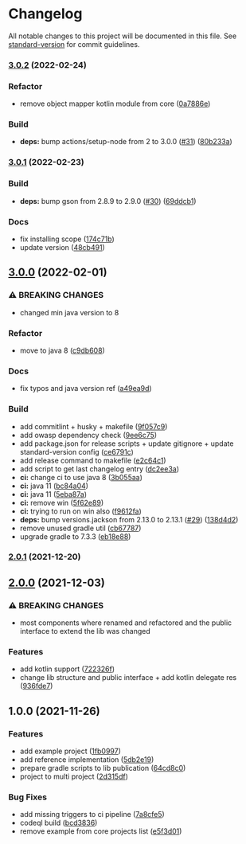 # Changelog

All notable changes to this project will be documented in this file. See [standard-version](https://github.com/conventional-changelog/standard-version) for commit guidelines.

### [3.0.2](https://github.com/vitorsalgado/puma4j/compare/v3.0.1...v3.0.2) (2022-02-24)


### Refactor

* remove object mapper kotlin module from core ([0a7886e](https://github.com/vitorsalgado/puma4j/commit/0a7886e8765917e42463963d4fa42dc2b2d0b7c6))


### Build

* **deps:** bump actions/setup-node from 2 to 3.0.0 ([#31](https://github.com/vitorsalgado/puma4j/issues/31)) ([80b233a](https://github.com/vitorsalgado/puma4j/commit/80b233adb39a7cb3e42d1f710fa2468fcebfb234))

### [3.0.1](https://github.com/vitorsalgado/puma4j/compare/v3.0.0...v3.0.1) (2022-02-23)


### Build

* **deps:** bump gson from 2.8.9 to 2.9.0 ([#30](https://github.com/vitorsalgado/puma4j/issues/30)) ([69ddcb1](https://github.com/vitorsalgado/puma4j/commit/69ddcb1866ef25f77c20ea4933e8baabc4038796))


### Docs

* fix installing scope ([174c71b](https://github.com/vitorsalgado/puma4j/commit/174c71bc2b37ac90e3b9df7cbc7fa609254a3fff))
* update version ([48cb491](https://github.com/vitorsalgado/puma4j/commit/48cb4919e3b657a8d120f7a30cdd7a8b30e0bcf5))

## [3.0.0](https://github.com/vitorsalgado/puma4j/compare/v2.0.1...v3.0.0) (2022-02-01)


### ⚠ BREAKING CHANGES

* changed min java version to 8

### Refactor

* move to java 8 ([c9db608](https://github.com/vitorsalgado/puma4j/commit/c9db608bea748c6575c55580bede22ee6fda6a29))


### Docs

* fix typos and java version ref ([a49ea9d](https://github.com/vitorsalgado/puma4j/commit/a49ea9d431d40a4c57cf03eced92a72c0194e775))


### Build

* add commitlint + husky + makefile ([9f057c9](https://github.com/vitorsalgado/puma4j/commit/9f057c99ee23c8980545f1c771b272469a3e0307))
* add owasp dependency check ([9ee6c75](https://github.com/vitorsalgado/puma4j/commit/9ee6c753a2c0a18a98ceda3de5638f219cd09ee5))
* add package.json for release scripts + update gitignore + update standard-version config ([ce6791c](https://github.com/vitorsalgado/puma4j/commit/ce6791c001e7b6149f7ef4c7820dab16b82c337f))
* add release command to makefile ([e2c64c1](https://github.com/vitorsalgado/puma4j/commit/e2c64c1dfed94eebd68d3df350298ac8166f31ab))
* add script to get last changelog entry ([dc2ee3a](https://github.com/vitorsalgado/puma4j/commit/dc2ee3a669f5b460aa30ae1cd4d8f89a07244dc9))
* **ci:** change ci to use java 8 ([3b055aa](https://github.com/vitorsalgado/puma4j/commit/3b055aa6e6da87a32ba2d93c636cf8a731d56049))
* **ci:** java 11 ([bc84a04](https://github.com/vitorsalgado/puma4j/commit/bc84a04be8645ed8236d8309c7999aaa6c9c81ab))
* **ci:** java 11 ([5eba87a](https://github.com/vitorsalgado/puma4j/commit/5eba87a88f4d935a0f4dd4f8597daa868d6c055b))
* **ci:** remove win ([5f62e89](https://github.com/vitorsalgado/puma4j/commit/5f62e891ffb4e79b3466450f93a675433472af00))
* **ci:** trying to run on win also ([f9612fa](https://github.com/vitorsalgado/puma4j/commit/f9612fa3ff16d7f5c19b350cf6c3d1c4d9c30c64))
* **deps:** bump versions.jackson from 2.13.0 to 2.13.1 ([#29](https://github.com/vitorsalgado/puma4j/issues/29)) ([138d4d2](https://github.com/vitorsalgado/puma4j/commit/138d4d23f7e42ba1990aa615c0428b953fb380fd))
* remove unused gradle util ([cb67787](https://github.com/vitorsalgado/puma4j/commit/cb67787ece1c3d41862ee226e4df490b613138c4))
* upgrade gradle to 7.3.3 ([eb18e88](https://github.com/vitorsalgado/puma4j/commit/eb18e88d1e67d0268b55f8369af605e5aaf290c5))

### [2.0.1](https://github.com/vitorsalgado/puma4j/compare/v2.0.0...v2.0.1) (2021-12-20)

## [2.0.0](https://github.com/vitorsalgado/puma4j/compare/v1.0.0...v2.0.0) (2021-12-03)


### ⚠ BREAKING CHANGES

* most components where renamed and refactored and the public interface to extend the lib was changed

### Features

* add kotlin support ([722326f](https://github.com/vitorsalgado/puma4j/commit/722326f31c6056e145419e669d1c911aa52d1a21))
* change lib structure and public interface + add kotlin delegate res ([936fde7](https://github.com/vitorsalgado/puma4j/commit/936fde7502ba55083869ff769cb252aab550785c))

## 1.0.0 (2021-11-26)


### Features

* add example project ([1fb0997](https://github.com/vitorsalgado/puma4j/commit/1fb09975fd5d46f9ec880e7632327e298f4f034c))
* add reference implementation ([5db2e19](https://github.com/vitorsalgado/puma4j/commit/5db2e19327833cad6897501eceee26c3235e2a2f))
* prepare gradle scripts to lib publication ([64cd8c0](https://github.com/vitorsalgado/puma4j/commit/64cd8c0c451a12676354b292da7a863a2ba86253))
* project to multi project ([2d315df](https://github.com/vitorsalgado/puma4j/commit/2d315df120cdf1f51dc9a39f742b32eb5563d813))


### Bug Fixes

* add missing triggers to ci pipeline ([7a8cfe5](https://github.com/vitorsalgado/puma4j/commit/7a8cfe5f49cb533af86da378e978ef4f63e57f4d))
* codeql build ([bcd3836](https://github.com/vitorsalgado/puma4j/commit/bcd3836ae408c7c2158e45dbc4d4a1b4367453ab))
* remove example from core projects list ([e5f3d01](https://github.com/vitorsalgado/puma4j/commit/e5f3d01cbf711f3d4be65e68329efc114e0220fb))
